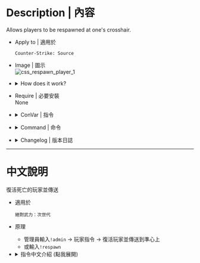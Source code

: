 # Description | 內容
Allows players to be respawned at one's crosshair.

* Apply to | 適用於
	```
	Counter-Strike: Source
	```

* Image | 圖示
<br/>![css_respawn_player_1](image/css_respawn_player_1.gif)

* <details><summary>How does it work?</summary>

	* Admins type ```!admin``` -> Player commands -> Player commands -> Respawn Player
	* Or ```!respawn```
</details>

* Require | 必要安裝
<br/>None

* <details><summary>ConVar | 指令</summary>

	* cfg/sourcemod/css_respawn_player.cfg
		```php
		// If 1, Add 'Respawn player' item in admin menu under 'Player commands' category
		css_respawn_player_adminmenu "1"

		// If 1, Give Kevlar Suit and a Helmet when repsawn player
		css_respawn_player_armor "1"

		// After respawn player, teleport player to 0=Crosshair, 1=Self (You must be alive).
		css_respawn_player_destination "0"

		// Respawn players with this loadout, separate by commas
		css_respawn_player_loadout "weapon_knife,weapon_glock,weapon_mp5navy"

		// If 1, Notify in chat and log action about respawn?
		css_respawn_player_showaction "1"
		```
</details>

* <details><summary>Command | 命令</summary>

	* **Respawn a player at your crosshair. Without argument - opens menu to select players (Adm required: ADMFLAG_BAN)**
		```php
		sm_respawn
		```
</details>

* <details><summary>Changelog | 版本日誌</summary>

	* v1.1 (2023-3-8)
		* Give Kevlar Suit and a Helmet when repsawn player

	* v1.0 (2023-3-3)
		* Initial Release
</details>

- - - -
# 中文說明
復活死亡的玩家並傳送

* 適用於
	```
	絕對武力：次世代
	```

* 原理
	* 管理員輸入```!admin``` -> 玩家指令 -> 復活玩家並傳送到準心上
	* 或輸入```!respawn```

* <details><summary>指令中文介紹 (點我展開)</summary>

	* cfg/sourcemod/css_respawn_player.cfg
		```php
		// 為1時，管理員菜單增加 "復活玩家" 選項
		css_respawn_player_adminmenu "1"

		// 為1時，復活時間時給予防彈背心與頭盔
		css_respawn_player_armor "1"

		// 復活玩家後，傳送玩家至 0=準心上, 1=自己身上 (必須活著).
		css_respawn_player_destination "0"

		// 復活玩家後，給予這些武器
		css_respawn_player_loadout "weapon_knife,weapon_glock,weapon_mp5navy"

		// 為1時，提示有人被復活
		css_respawn_player_showaction "1"
		```
</details>
